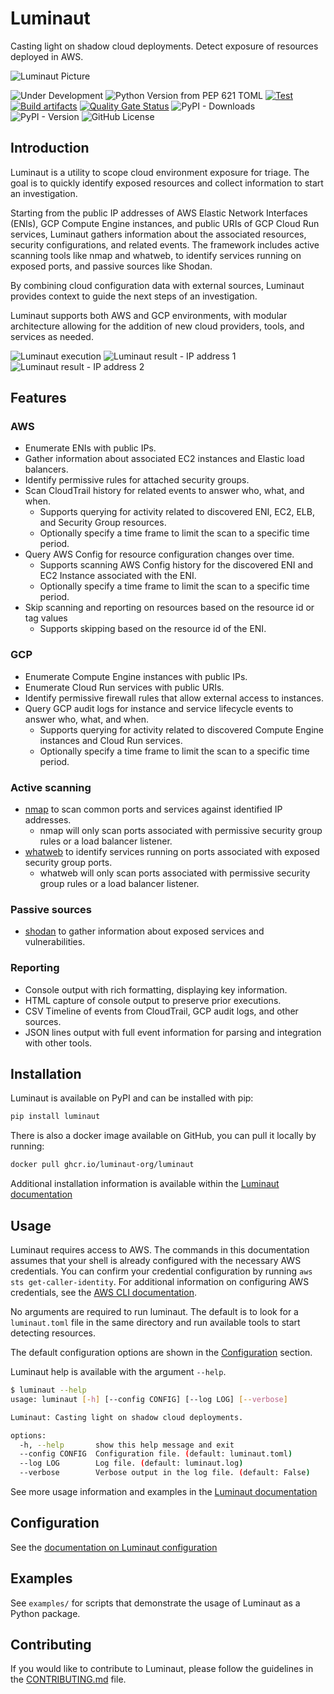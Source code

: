 # Luminaut

Casting light on shadow cloud deployments. Detect exposure of resources deployed in AWS.

![Luminaut Picture](https://raw.githubusercontent.com/luminaut-org/luminaut/refs/heads/main/.github/images/luminaut_readme_300.png)

![Under Development](https://img.shields.io/badge/Status-Under%20Development-orange)
![Python Version from PEP 621 TOML](https://img.shields.io/python/required-version-toml?tomlFilePath=https%3A%2F%2Fraw.githubusercontent.com%2Fluminaut-org%2Fluminaut%2Frefs%2Fheads%2Fmain%2Fpyproject.toml)
[![Test](https://github.com/luminaut-org/luminaut/actions/workflows/test.yml/badge.svg)](https://github.com/luminaut-org/luminaut/actions/workflows/test.yml)
[![Build artifacts](https://github.com/luminaut-org/luminaut/actions/workflows/build.yml/badge.svg)](https://github.com/luminaut-org/luminaut/actions/workflows/build.yml)
[![Quality Gate Status](https://sonarcloud.io/api/project_badges/measure?project=luminaut-org_luminaut&metric=alert_status)](https://sonarcloud.io/summary/new_code?id=luminaut-org_luminaut)
![PyPI - Downloads](https://img.shields.io/pypi/dm/luminaut)
![PyPI - Version](https://img.shields.io/pypi/v/luminaut)
![GitHub License](https://img.shields.io/github/license/luminaut-org/luminaut)

## Introduction

Luminaut is a utility to scope cloud environment exposure for triage. The goal is to quickly identify exposed resources and collect information to start an investigation.

Starting from the public IP addresses of AWS Elastic Network Interfaces (ENIs), GCP Compute Engine instances, and public URIs of GCP Cloud Run services, Luminaut gathers information about the associated resources, security configurations, and related events. The framework includes active scanning tools like nmap and whatweb, to identify services running on exposed ports, and passive sources like Shodan.

By combining cloud configuration data with external sources, Luminaut provides context to guide the next steps of an investigation.

Luminaut supports both AWS and GCP environments, with modular architecture allowing for the addition of new cloud providers, tools, and services as needed.

![Luminaut execution](https://raw.githubusercontent.com/luminaut-org/luminaut/refs/heads/main/.github/images/luminaut_execution.png)
![Luminaut result - IP address 1](https://raw.githubusercontent.com/luminaut-org/luminaut/refs/heads/main/.github/images/luminaut_result_ip_1.png)
![Luminaut result - IP address 2](https://raw.githubusercontent.com/luminaut-org/luminaut/refs/heads/main/.github/images/luminaut_result_ip_2.png)

## Features

### AWS

- Enumerate ENIs with public IPs.
- Gather information about associated EC2 instances and Elastic load balancers.
- Identify permissive rules for attached security groups.
- Scan CloudTrail history for related events to answer who, what, and when.
  - Supports querying for activity related to discovered ENI, EC2, ELB, and Security Group resources.
  - Optionally specify a time frame to limit the scan to a specific time period.
- Query AWS Config for resource configuration changes over time.
  - Supports scanning AWS Config history for the discovered ENI and EC2 Instance associated with the ENI.
  - Optionally specify a time frame to limit the scan to a specific time period.
- Skip scanning and reporting on resources based on the resource id or tag values
  - Supports skipping based on the resource id of the ENI.

### GCP

- Enumerate Compute Engine instances with public IPs.
- Enumerate Cloud Run services with public URIs.
- Identify permissive firewall rules that allow external access to instances.
- Query GCP audit logs for instance and service lifecycle events to answer who, what, and when.
  - Supports querying for activity related to discovered Compute Engine instances and Cloud Run services.
  - Optionally specify a time frame to limit the scan to a specific time period.

### Active scanning

- [nmap](https://nmap.org/) to scan common ports and services against identified IP addresses.
  - nmap will only scan ports associated with permissive security group rules or a load balancer listener.
- [whatweb](https://github.com/urbanadventurer/WhatWeb) to identify services running on ports associated with exposed security group ports.
  - whatweb will only scan ports associated with permissive security group rules or a load balancer listener.

### Passive sources

- [shodan](https://www.shodan.io/) to gather information about exposed services and vulnerabilities.

### Reporting

- Console output with rich formatting, displaying key information.
- HTML capture of console output to preserve prior executions.
- CSV Timeline of events from CloudTrail, GCP audit logs, and other sources.
- JSON lines output with full event information for parsing and integration with other tools.

## Installation

Luminaut is available on PyPI and can be installed with pip:

```bash
pip install luminaut
```

There is also a docker image available on GitHub, you can pull it locally by running: 

```bash
docker pull ghcr.io/luminaut-org/luminaut
```

Additional installation information is available within the [Luminaut documentation](https://luminaut-org.github.io/luminaut/installation.html)

## Usage

Luminaut requires access to AWS. The commands in this documentation assumes that your shell is already configured with the necessary AWS credentials. You can confirm your credential configuration by running `aws sts get-caller-identity`. For additional information on configuring AWS credentials, see the [AWS CLI documentation](https://docs.aws.amazon.com/cli/latest/userguide/cli-chap-configure.html).

No arguments are required to run luminaut. The default is to look for a `luminaut.toml` file in the same directory
and run available tools to start detecting resources.

The default configuration options are shown in the [Configuration](#configuration) section.

Luminaut help is available with the argument `--help`.

```bash
$ luminaut --help                       
usage: luminaut [-h] [--config CONFIG] [--log LOG] [--verbose]

Luminaut: Casting light on shadow cloud deployments. 

options:
  -h, --help       show this help message and exit
  --config CONFIG  Configuration file. (default: luminaut.toml)
  --log LOG        Log file. (default: luminaut.log)
  --verbose        Verbose output in the log file. (default: False)
```

See more usage information and examples in the [Luminaut documentation](https://luminaut-org.github.io/luminaut/usage.html)

## Configuration

See the [documentation on Luminaut configuration](https://luminaut-org.github.io/luminaut/configuration.html)

## Examples

See `examples/` for scripts that demonstrate the usage of Luminaut as a Python package.

## Contributing

If you would like to contribute to Luminaut, please follow the guidelines in the [CONTRIBUTING.md](.github/CONTRIBUTING.md) file.
